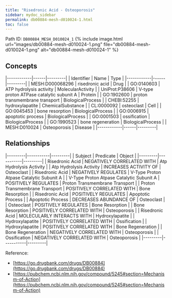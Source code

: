 ```yaml
---
title: "Risedronic Acid - Osteoporosis"
sidebar: mydoc_sidebar
permalink: db00884-mesh-d010024-1.html
toc: false 
---
```



Path ID: `DB00884_MESH_D010024_1`
{% include image.html url="images/db00884-mesh-d010024-1.png" file="db00884-mesh-d010024-1.png" alt="db00884-mesh-d010024-1" %}

## Concepts

|------------|------|---------|
| Identifier | Name | Type    |
|------------|------|---------|
| MESH:D000068296 | risedronic acid | Drug |
| GO:0140603 | ATP hydrolysis activity | MolecularActivity |
| UniProt:P38606 | V-type proton ATPase catalytic subunit A | Protein |
| GO:1902600 | proton transmembrane transport | BiologicalProcess |
| CHEBI:52255 | hydroxylapatite | ChemicalSubstance |
| CL:0000092 | osteoclast | Cell |
| GO:0045453 | bone resorption | BiologicalProcess |
| GO:0006915 | apoptotic process | BiologicalProcess |
| GO:0001503 | ossification | BiologicalProcess |
| GO:1990523 | bone regeneration | BiologicalProcess |
| MESH:D010024 | Osteoporosis | Disease |
|------------|------|---------|

## Relationships

|---------|-----------|---------|
| Subject | Predicate | Object  |
|---------|-----------|---------|
| Risedronic Acid | NEGATIVELY CORRELATED WITH | Atp Hydrolysis Activity |
| Atp Hydrolysis Activity | INCREASES ACTIVITY OF | Osteoclast |
| Risedronic Acid | NEGATIVELY REGULATES | V-Type Proton Atpase Catalytic Subunit A |
| V-Type Proton Atpase Catalytic Subunit A | POSITIVELY REGULATES | Proton Transmembrane Transport |
| Proton Transmembrane Transport | POSITIVELY CORRELATED WITH | Bone Resorption |
| Risedronic Acid | POSITIVELY REGULATES | Apoptotic Process |
| Apoptotic Process | DECREASES ABUNDANCE OF | Osteoclast |
| Osteoclast | POSITIVELY REGULATES | Bone Resorption |
| Bone Resorption | POSITIVELY CORRELATED WITH | Osteoporosis |
| Risedronic Acid | MOLECULARLY INTERACTS WITH | Hydroxylapatite |
| Hydroxylapatite | POSITIVELY CORRELATED WITH | Ossification |
| Hydroxylapatite | POSITIVELY CORRELATED WITH | Bone Regeneration |
| Bone Regeneration | NEGATIVELY CORRELATED WITH | Osteoporosis |
| Ossification | NEGATIVELY CORRELATED WITH | Osteoporosis |
|---------|-----------|---------|

Reference: 
  - [https://go.drugbank.com/drugs/DB00884](https://go.drugbank.com/drugs/DB00884)
  - [https://pubchem.ncbi.nlm.nih.gov/compound/5245#section=Mechanism-of-Action](https://pubchem.ncbi.nlm.nih.gov/compound/5245#section=Mechanism-of-Action)

